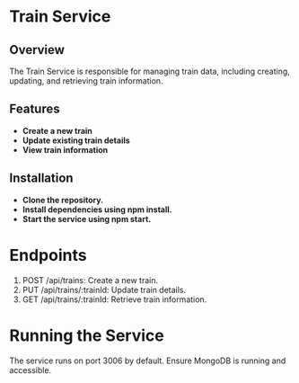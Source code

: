 # Train Service

## Overview

The Train Service is responsible for managing train data, including creating, updating, and retrieving train information.

## Features

- **Create a new train**
- **Update existing train details**
- **View train information**

## Installation

- **Clone the repository.**
- **Install dependencies using npm install.**
- **Start the service using npm start.**

# Endpoints

1. POST /api/trains: Create a new train.
2. PUT /api/trains/:trainId: Update train details.
3. GET /api/trains/:trainId: Retrieve train information.

# Running the Service

The service runs on port 3006 by default.
Ensure MongoDB is running and accessible.